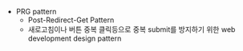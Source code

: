 - PRG pattern
  - Post-Redirect-Get Pattern 
  - 새로고침이나 버튼 중복 클릭등으로 중복 submit를 방지하기 위한 web development design pattern 
